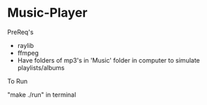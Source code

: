 # Music-Player

PreReq's

- raylib 
- ffmpeg 
- Have folders of mp3's in 'Music' folder in computer to simulate playlists/albums

To Run

"make ./run" in terminal